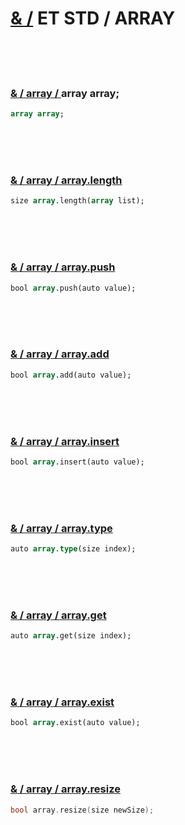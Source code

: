 # [& /](#) ET STD / ARRAY 

<br>
<br>
<br>

### [& / array / ](#) array array;

<!--- ### array array; --->
 
```pascal  
array array; 

```

<br>
<br>
<br>

### [& / array / array.length ](#)

<!--- ### array.length  --->

```pascal
size array.length(array list);
```

<br>
<br>
<br>

### [& / array / array.push](#)

<!--- ### array.push  --->

```pascal
bool array.push(auto value);
```

<br>
<br>
<br>

### [& / array / array.add](#)

<!--- ### array.add  --->

```pascal
bool array.add(auto value);
```

<br>
<br>
<br>

### [& / array / array.insert ](#)

<!--- ### array.insert  --->

```pascal
bool array.insert(auto value);
```

<br>
<br>
<br>

### [& / array / array.type ](#)

<!--- ### array.type  --->

```pascal
auto array.type(size index);
```

<br>
<br>
<br>

### [& / array / array.get ](#)

<!--- ### array.get  --->

```pascal
auto array.get(size index);
```

<br>
<br>
<br>

### [& / array / array.exist ](#)

<!--- ### array.exist  --->

```pascal 
bool array.exist(auto value);
```

<br>
<br>
<br>

### [& / array / array.resize ](#)

<!--- ### array.resize  --->

```c
bool array.resize(size newSize);
```

<br>
<br>
<br>



